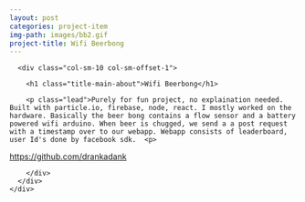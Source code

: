```yaml
---
layout: post
categories: project-item
img-path: images/bb2.gif
project-title: Wifi Beerbong
---
```




<div class="container">
  <div class="description"> 
    <div class="row text-left ">

      <div class="col-sm-10 col-sm-offset-1">

        <h1 class="title-main-about">Wifi Beerbong</h1>

        <p class="lead">Purely for fun project, no explaination needed. Built with particle.io, firebase, node, react. I mostly worked on the hardware. Basically the beer bong contains a flow sensor and a battery powered wifi arduino. When beer is chugged, we send a a post request with a timestamp over to our webapp. Webapp consists of leaderboard, user Id's done by facebook sdk.  <p>

 <p class="lead"><a href="https://github.com/drankadank"> https://github.com/drankadank </a><p>




        </div>
      </div>
    </div>
  </div>

<!--   <div class="container">
  <div class="row text-center">
   <div class="description"> 
    <div class="tagline"> 
      
         
          <p class="lead"> 
         We short circuited everything on our first test. Luckily I had a seconded particle photon with me. Made sure our enclosure was waterproof.
        </p>

           <img class="content-image-vertical" src="../../images/projects/beerbong/a1.gif" alt="Jeff" >

    </div>
  </div>
</div>
</div> -->